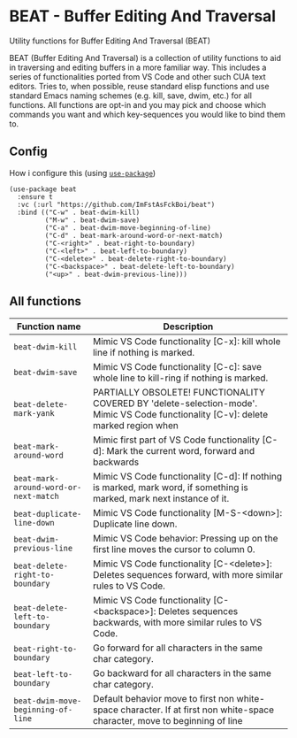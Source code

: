 # BEAT - Buffer Editing And Traversal

Utility functions for Buffer Editing And Traversal (BEAT)

BEAT (Buffer Editing And Traversal) is a collection of utility functions to aid in traversing and editing buffers in a more familiar way.
This includes a series of functionalities ported from VS Code and other such CUA text editors.
Tries to, when possible, reuse standard elisp functions and use standard Emacs naming schemes (e.g. kill, save, dwim, etc.) for all functions.
All functions are opt-in and you may pick and choose which commands you want and which key-sequences you would like to bind them to.

## Config
How i configure this (using [`use-package`](https://github.com/jwiegley/use-package))


```elisp
(use-package beat
  :ensure t
  :vc (:url "https://github.com/ImFstAsFckBoi/beat")
  :bind (("C-w" . beat-dwim-kill)
         ("M-w" . beat-dwim-save)
         ("C-a" . beat-dwim-move-beginning-of-line)
         ("C-d" . beat-mark-around-word-or-next-match)
         ("C-<right>" . beat-right-to-boundary)
         ("C-<left>" . beat-left-to-boundary)
         ("C-<delete>" . beat-delete-right-to-boundary)
         ("C-<backspace>" . beat-delete-left-to-boundary)
         ("<up>" . beat-dwim-previous-line)))
```

## All functions


|Function name | Description|
|--------------|------------|
|`beat-dwim-kill` | Mimic VS Code functionality [C-x]: kill whole line if nothing is marked.|
|`beat-dwim-save` | Mimic VS Code functionality [C-c]: save whole line to kill-ring if nothing is marked.|
|`beat-delete-mark-yank` | PARTIALLY OBSOLETE! FUNCTIONALITY COVERED BY 'delete-selection-mode'. Mimic VS Code functionality [C-v]: delete marked region when| yanking.
|`beat-mark-around-word` | Mimic first part of VS Code functionality [C-d]: Mark the current word, forward and backwards|
|`beat-mark-around-word-or-next-match` | Mimic VS Code functionality [C-d]: If nothing is marked, mark word, if something is marked, mark next instance of it.|
|`beat-duplicate-line-down` | Mimic VS Code functionality [M-S-\<down\>]: Duplicate line down.|
|`beat-dwim-previous-line` | Mimic VS Code behavior: Pressing up on the first line moves the cursor to column 0.|
|`beat-delete-right-to-boundary` | Mimic VS Code functionality [C-\<delete\>]: Deletes sequences forward, with more similar rules to VS Code.|
|`beat-delete-left-to-boundary` | Mimic VS Code functionality [C-\<backspace\>]: Deletes sequences backwards, with more similar rules to VS Code.|
|`beat-right-to-boundary` | Go forward for all characters in the same char category.|
|`beat-left-to-boundary` | Go backward for all characters in the same char category.|
|`beat-dwim-move-beginning-of-line` | Default behavior move to first non white-space character. If at first non white-space character, move to beginning of line|



